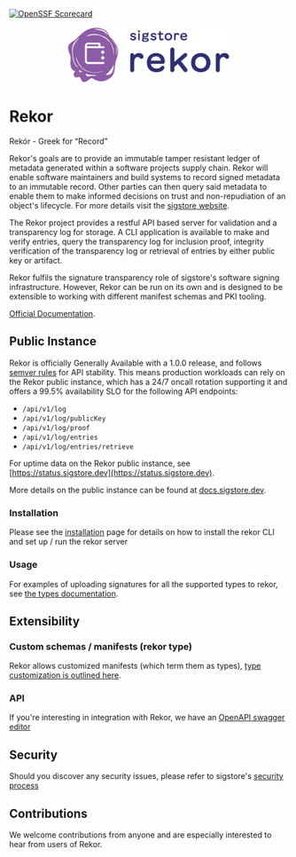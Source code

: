 [![OpenSSF Scorecard](https://api.securityscorecards.dev/projects/github.com/sigstore/rekor/badge)](https://api.securityscorecards.dev/projects/github.com/sigstore/rekor)

<p align="center">
  <img style="max-width: 100%;width: 300px;" src="https://raw.githubusercontent.com/sigstore/community/main/artwork/rekor/horizontal/color/sigstore_rekor-horizontal-color.svg" alt="Rekor logo"/>
</p>

# Rekor

Rekór - Greek for “Record”

Rekor's goals are to provide an immutable tamper resistant ledger of metadata generated within a software projects supply chain.
Rekor will enable software maintainers and build systems to record signed metadata to an immutable record.
Other parties can then query said metadata to enable them to make informed decisions on trust and non-repudiation of an object's lifecycle. For more details visit the [sigstore website](https://sigstore.dev).

The Rekor project provides a restful API based server for validation and a transparency log for storage.
A CLI application is available to make and verify entries, query the transparency log for inclusion proof,
integrity verification of the transparency log or retrieval of entries by either public key or artifact.

Rekor fulfils the signature transparency role of sigstore's software signing
infrastructure. However, Rekor can be run on its own and is designed to be
extensible to working with different manifest schemas and PKI tooling.

[Official Documentation](https://docs.sigstore.dev/rekor/overview).

## Public Instance

Rekor is officially Generally Available with a 1.0.0 release, and follows [semver rules](https://semver.org/) for API stability.
This means production workloads can rely on the Rekor public instance, which has a 24/7 oncall rotation supporting it and offers a 99.5% availability SLO for the following API endpoints:
* `/api/v1/log`
* `/api/v1/log/publicKey`
* `/api/v1/log/proof`
* `/api/v1/log/entries`
* `/api/v1/log/entries/retrieve`

For uptime data on the Rekor public instance, see [https://status.sigstore.dev](https://status.sigstore.dev).

More details on the public instance can be found at [docs.sigstore.dev](https://docs.sigstore.dev/rekor/public-instance).

### Installation

Please see the [installation](https://docs.sigstore.dev/rekor/overview#usage-and-installation) page for details on how to install the rekor CLI and set up / run
the rekor server

### Usage

For examples of uploading signatures for all the supported types to rekor, see [the types documentation](types.md).

## Extensibility

### Custom schemas / manifests (rekor type)

Rekor allows customized manifests (which term them as types), [type customization is outlined here](https://github.com/sigstore/rekor/tree/main/pkg/types).

### API

If you're interesting in integration with Rekor, we have an [OpenAPI swagger editor](https://sigstore.dev/swagger/)

## Security

Should you discover any security issues, please refer to sigstore's [security process](https://github.com/sigstore/.github/blob/main/SECURITY.md)

## Contributions

We welcome contributions from anyone and are especially interested to hear from
users of Rekor.
